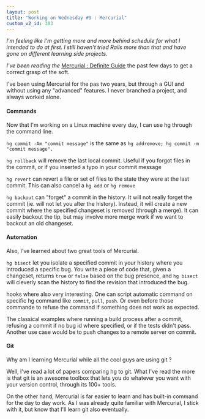 ```yaml
---
layout: post
title: "Working on Wednesday #9 : Mercurial"
custom_v2_id: 303
---
```


<p><em>I'm feeling like I'm getting more and more behind schedule for what I intended to do at first. I still haven't tried Rails more than that and have gone on different learning side projects.</em></p>
<p><em>I've been reading the </em><a href="http://hgbook.red-bean.com/read/" target="_blank">Mercurial : Definite Guide</a> the past few days to get a correct grasp of the soft.</p>
<p>I've been using Mercurial for the pas two years, but through a GUI and without using any "advanced" features. I never branched a project, and always worked alone.</p>
<h4>Commands</h4>
<p>Now that I'm working on a Linux machine every day, I can use hg through the command line.</p>
<p><code>hg commit -Am "commit message"</code> is the same as <code>hg addremove; hg commit -m "commit message".</code></p>
<p><code>hg rollback</code> will remove the last local commit. Useful if you forgot files in the commit, or if you inserted a typo in your commit message</p>
<p><code>hg revert</code> can revert a file or set of files to the state they were at the last commit. This can also cancel a <code>hg add</code> or <code>hg remove</code></p>
<p><code>hg backout</code> can "forget" a commit in the history. It will not really forget the commit (ie. will not let you alter the history). Instead, it will create a new commit where the specified changeset is removed (through a merge). It can easily backout the tip, but may involve more merge work if we want to backout an old changeset.</p>
<h4>Automation</h4>
<p>Also, I've learned about two great tools of Mercurial.</p>
<p><code>hg bisect</code> let you isolate a specified commit in your history where you introduced a specific bug. You write a piece of code that, given a changeset, returns <code>true</code> or <code>false</code> based on the bug presence, and <code>hg bisect</code> will cleverly scan the history to find the revision that introduced the bug.</p>
<p>hooks where also very interesting. One can script automatic command on specific hg command like <code>commit</code>, <code>pull</code>, <code>push</code>. Or even before those commande to refuse the command if something does not work as expected.</p>
<p>The classical examples where running a build process after a commit, refusing a commit if no bug id where specified, or if the tests didn't pass. Another use case would be to push changes to a remote server on commit.</p>
<h4>Git</h4>
<p>Why am I learning Mercurial while all the cool guys are using git ?</p>
<p>Well, I've read a lot of papers comparing hg to git. What I've read the more is that git is an awesome toolbox that lets you do whatever you want with your version control, through its 100+ tools.</p>
<p>On the other hand, Mercurial is far easier to learn and has built-in command for the day to day work. As I was already quite familiar with Mercurial, I stick with it, but know that I'll learn git also eventually.</p>
<p> </p>